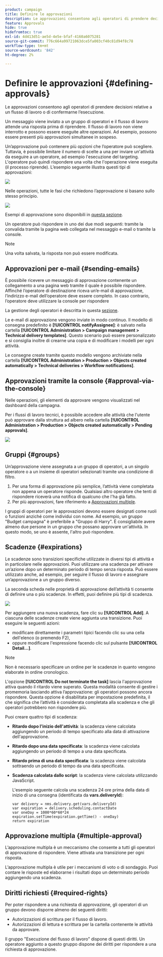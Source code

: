 ```yaml
---
product: campaign
title: Definire le approvazioni
description: Le approvazioni consentono agli operatori di prendere decisioni relative a un flusso di lavoro o di confermarne l’esecuzione
feature: Approvals
hide: true
hidefromtoc: true
exl-id: 4d413d51-ae5d-4e5e-bfaf-4160a6075281
source-git-commit: 776c664a99721063dce5fa003cf40c81d94f8c78
workflow-type: tm+mt
source-wordcount: '842'
ht-degree: 2%

---
```


# Definire le approvazioni {#defining-approvals}



Le approvazioni consentono agli operatori di prendere decisioni relative a un flusso di lavoro o di confermarne l’esecuzione.

Un messaggio viene inviato a un gruppo di operatori e il flusso di lavoro attende una risposta prima di riprendere. Il flusso di lavoro non viene interrotto e possono essere eseguite altre operazioni. Ad esempio, possono essere presenti più approvazioni simultanee in sospeso.

Un’approvazione può contenere più opzioni che l’operatore può scegliere. Tuttavia, è possibile limitare il numero di scelte a una per inviare un&#39;attività da eseguire a un operatore, ad esempio l&#39;esecuzione del targeting. L&#39;operatore può quindi rispondere una volta che l&#39;operazione viene eseguita (il processo riprende). L’esempio seguente illustra questi tipi di approvazioni:

![](assets/validation-1.png)

Nelle operazioni, tutte le fasi che richiedono l’approvazione si basano sullo stesso principio.

![](assets/validation-1-in-op.png)

Esempi di approvazione sono disponibili in [questa sezione](../../campaign/using/marketing-campaign-approval.md#checking-and-approving-deliveries).

Un operatore può rispondere in uno dei due modi seguenti: tramite la convalida tramite la pagina web collegata nel messaggio e-mail o tramite la console.

>[!NOTE]
>
>Una volta salvata, la risposta non può essere modificata.

## Approvazioni per e-mail {#sending-emails}

È possibile ricevere un messaggio di approvazione contenente un collegamento a una pagina web tramite il quale è possibile rispondere. Affinché l’operatore di destinazione riceva un’e-mail di approvazione, l’indirizzo e-mail dell’operatore deve essere completo. In caso contrario, l’operatore deve utilizzare la console per rispondere

La gestione degli operatori è descritta in questa [sezione](../../platform/using/access-management.md).

Le e-mail di approvazione vengono inviate in modo continuo. Il modello di consegna predefinito è **[!UICONTROL notifyAssignee]**: è salvato nella cartella **[!UICONTROL Administration > Campaign management > Technical delivery templates]**. Questo scenario può essere personalizzato e si consiglia inoltre di crearne una copia e di modificare i modelli per ogni attività.

Le consegne create tramite questo modello vengono archiviate nella cartella **[!UICONTROL Administration > Production > Objects created automatically > Technical deliveries > Workflow notifications]**.

## Approvazioni tramite la console {#approval-via-the-console}

Nelle operazioni, gli elementi da approvare vengono visualizzati nel dashboard della campagna.

Per i flussi di lavoro tecnici, è possibile accedere alle attività che l&#39;utente può approvare dalla struttura ad albero nella cartella **[!UICONTROL Administration > Production > Objects created automatically > Pending approvals]**.

![](assets/validation-node.png)

## Gruppi {#groups}

Un’approvazione viene assegnata a un gruppo di operatori, a un singolo operatore o a un insieme di operatori selezionati tramite una condizione di filtro.

1. Per una forma di approvazione più semplice, l’attività viene completata non appena un operatore risponde. Qualsiasi altro operatore che tenti di rispondere riceverà una notifica di qualcuno che l&#39;ha già fatto.
1. Per più approvazioni, fare riferimento a [Approvazioni multiple](#multiple-approval).

I gruppi di operatori per le approvazioni devono essere designati come ruoli o funzioni anziché come individui con nome. Ad esempio, un gruppo &quot;Budget campagna&quot; è preferibile a &quot;Gruppo di Harry&quot;. È consigliabile avere almeno due persone in un gruppo che possano approvare un&#39;attività. In questo modo, se uno è assente, l&#39;altro può rispondere.

## Scadenze {#expirations}

Le scadenze sono transizioni specifiche utilizzate in diversi tipi di attività e in particolare nelle approvazioni. Puoi utilizzare una scadenza per attivare un’azione dopo un determinato periodo di tempo senza risposta. Può essere utilizzato anche, ad esempio, per seguire il flusso di lavoro e assegnare un’approvazione a un gruppo diverso.

La seconda scheda nelle proprietà di approvazione dell’attività ti consente di definire una o più scadenze. In effetti, puoi definire più tipi di scadenza.

![](assets/expiration.png)

Per aggiungere una nuova scadenza, fare clic su **[!UICONTROL Add]**. A ciascuna delle scadenze create viene aggiunta una transizione. Puoi eseguire le seguenti azioni:

* modificare direttamente i parametri tipici facendo clic su una cella dell&#39;elenco (o premendo F2),
* oppure modificare l&#39;espressione facendo clic sul pulsante **[!UICONTROL Detail...]**.

>[!NOTE]
>
>Non è necessario specificare un ordine per le scadenze in quanto vengono elaborate in ordine cronologico.

L&#39;opzione **[!UICONTROL Do not terminate the task]** lascia l&#39;approvazione attiva quando il ritardo viene superato. Questa modalità consente di gestire i promemoria lasciando attiva l’approvazione: gli operatori possono ancora rispondere. Questa opzione è disabilitata per impostazione predefinita, il che significa che l’attività è considerata completata alla scadenza e che gli operatori potrebbero non rispondere più.

Puoi creare quattro tipi di scadenza:

* **Ritardo dopo l&#39;inizio dell&#39;attività**: la scadenza viene calcolata aggiungendo un periodo di tempo specificato alla data di attivazione dell&#39;approvazione.
* **Ritardo dopo una data specificata**: la scadenza viene calcolata aggiungendo un periodo di tempo a una data specificata.
* **Ritardo prima di una data specificata**: la scadenza viene calcolata sottraendo un periodo di tempo da una data specificata.
* **Scadenza calcolata dallo script**: la scadenza viene calcolata utilizzando JavaScript.

  L&#39;esempio seguente calcola una scadenza 24 ore prima della data di inizio di una consegna (identificata da **vars.deliveryId**):

  ```
  var delivery = nms.delivery.get(vars.deliveryId)
  var expiration = delivery.scheduling.contactDate
  var oneDay = 1000*60*60*24
  expiration.setTime(expiration.getTime() - oneDay)
  return expiration
  ```

## Approvazione multipla {#multiple-approval}

L’approvazione multipla è un meccanismo che consente a tutti gli operatori di approvazione di rispondere. Viene attivata una transizione per ogni risposta.

L’approvazione multipla è utile per i meccanismi di voto o di sondaggio. Puoi contare le risposte ed elaborarne i risultati dopo un determinato periodo aggiungendo una scadenza.

## Diritti richiesti {#required-rights}

Per poter rispondere a una richiesta di approvazione, gli operatori di un gruppo devono disporre almeno dei seguenti diritti:

* Autorizzazioni di scrittura per il flusso di lavoro.
* Autorizzazioni di lettura e scrittura per la cartella contenente le attività da approvare.

Il gruppo &quot;Esecuzione del flusso di lavoro&quot; dispone di questi diritti. Un operatore aggiunto a questo gruppo dispone dei diritti per rispondere a una richiesta di approvazione.
